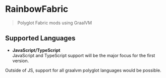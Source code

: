 # RainbowFabric

> Polyglot Fabric mods using GraalVM

## Supported Languages

* **JavaScript/TypeScript**\
    JavaScript and TypeScript support will be the major focus for the first version.

Outside of JS, support for all graalvm polyglot languages would be possible.